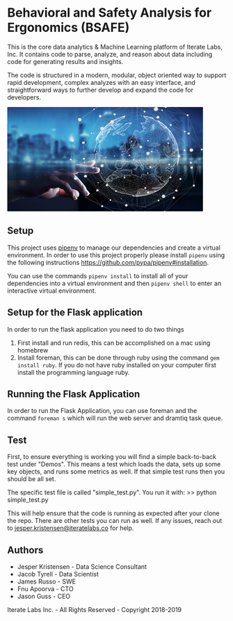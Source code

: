 # Behavioral and Safety Analysis for Ergonomics (BSAFE)

This is the core data analytics & Machine Learning platform of Iterate Labs, Inc. It contains code to parse, analyze, and reason about
data including code for generating results and insights.

The code is structured in a modern, modular, object oriented way to support rapid development, complex analyzes with
an easy interface, and straightforward ways to further develop and expand the code for developers.

<img src="data_analytics.jpg" width="450" height="240" />

## Setup
This project uses [pipenv](https://github.com/pypa/pipenv) to manage our dependencies and create a virtual environment. In order to use this project properly please install `pipenv` using the following instructions https://github.com/pypa/pipenv#installation.

You can use the commands `pipenv install` to install all of your dependencies into a virtual environment and then `pipenv shell` to enter an interactive virtual environment.

## Setup for the Flask application
In order to run the flask application you need to do two things
1. First install and run redis, this can be accomplished on a mac using homebrew
2. Install foreman, this can be done through ruby using the command `gem install ruby`. If you do not have ruby installed on your computer first install the programming language ruby.

## Running the Flask Application
In order to run the Flask Application, you can use foreman and the command `foreman s` which will run the web server and dramtiq task queue.

## Test
First, to ensure everything is working you will find a simple back-to-back test under "Demos".
This means a test which loads the data, sets up some key objects, and runs some
metrics as well. If that simple test runs then you should be all set.

The specific test file is called "simple_test.py". You run it with:
    >> python simple_test.py

This will help ensure that the code is running as expected after your
clone the repo. There are other tests you can run as well.
If any issues, reach out to jesper.kristensen@iteratelabs.co for help.

## Authors

+ Jesper Kristensen - Data Science Consultant
+ Jacob Tyrell - Data Scientist
+ James Russo - SWE
+ Fnu Apoorva - CTO
+ Jason Guss - CEO

Iterate Labs Inc. - All Rights Reserved - Copyright 2018-2019
